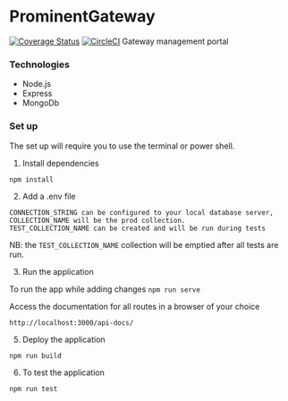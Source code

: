 # ProminentGateway

[![Coverage Status](https://coveralls.io/repos/github/Creative-Script/ProminentGateway/badge.svg?branch=dev)](https://coveralls.io/github/Creative-Script/ProminentGateway) [![CircleCI](https://dl.circleci.com/status-badge/img/gh/Creative-Script/ProminentGateway/tree/dev.svg?style=svg)](https://dl.circleci.com/status-badge/redirect/gh/Creative-Script/ProminentGateway)
Gateway management portal

### Technologies

- Node.js
- Express
- MongoDb

### Set up

The set up will require you to  use the  terminal or power shell.

1. Install dependencies

`npm install `

2. Add a .env file

```
CONNECTION_STRING can be configured to your local database server,
COLLECTION_NAME will be the prod collection.
TEST_COLLECTION_NAME can be created and will be run during tests
```
NB: the `TEST_COLLECTION_NAME` collection will be emptied after all tests are run.

3. Run the application

To run the app while adding changes
`npm run serve`

Access the documentation for all routes in a browser of your choice

`http://localhost:3000/api-docs/`

5. Deploy the application

`npm run build`

6. To test the application

`npm run test`